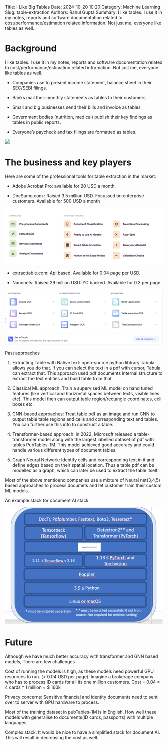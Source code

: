 Title: I Like Big Tables 
Date: 2024-10-20 10:20
Category: Machine Learning
Slug: table-extraction
Authors: Rahul Gupta
Summary: I like tables. I use it in my notes, reports and software documentation related to cost/performance/estimation related information. Not just me, everyone like tables as well.


# Background

I like tables. I use it in my notes, reports and software documentation related to cost/performance/estimation related information. Not just me, everyone like tables as well.

- Companies use to present income statement, balance sheet in their SEC/SEBI filings.

- Banks mail their monthly statements as tables to their customers.

- Small and big businesses send their bills and invoice as tables

- Government bodies (nutrition, medical) publish their key findings as tables in public reports.

- Everyone’s paycheck and tax filings are formatted as tables.

<img src="{static}/images/tables_everywhere.jpg">


# The business and key players

Here are some of the professional tools for table extraction in the market.

- Adobe Acrobat Pro: available for 20 USD a month.

- DocSumo.com : Raised 3.5 million USD. Focussed on enterprise customers. Available for 500 USD a month

<img src="images/docsumo_capabilities.png">

- extracttable.com: Api based. Available for 0.04 page per USD.

- Nanonets: Raised 29 million USD. YC backed. Available for 0.3 per page.

<img src="images/nanonets.jpg">

Past approaches
1. Extracting Table with Native text: open-source python libtrary Tabula allows you do that. If you can select the text in a pdf with cursor, Tabula can extract that. This approach used pdf documents internal structure to extract the text entities and build table from that.

2. Classical ML approach: Train a supervised ML model on hand tuned features (like vertical and horizontal spaces between texts, visible lines etc). This model then can output table region/rectangle coordinates, cell boxes etc.

3. CNN-based approaches: Treat table pdf as an image and run CNN to output table table regions and cells and corresponding text and tables. You can further use this info to construct a table.

4. Transformer-based approach: in 2022, Microsoft released a table-transformer model along with the largest labelled dataset of pdf with tables PubTables-1M. This model achieved good accuracy and could handle various different types of document tables.

5. Graph Neural Network: Identify cells and corresponding text in it and define edges based on their spatial location. Thus a table pdf can be modelled as a graph, which can later be used to extract the table itself.


Most of the above mentioend companies use a mixture of Neural net(3,4,5) based approaches to process documets and let customer train their custom ML models.


An example stack for document AI stack

<img src="images/deepdoctection.png">


# Future
Although we have much better accuracy with transformer and GNN based models, There are few challenges

Cost of running the models is high, as these models need powerful GPU resources to run. (> 0.04 USD per page). Imagine a brokerage company who has to process ID cards for all its one million customers. Cost = 0.04 * 4 cards * 1 million = $ 160k

Privacy concerns: Sensitive financial and identity documents need to sent over to server with GPU hardware to process.

Most of the training dataset in pubTables-1M is in English. How well these models with generalise to documents(ID cards, passports) with multiple languages.

Complex stack: It would be nice to have a simplified stack for document AI. This will result in decreasing the cost as well.